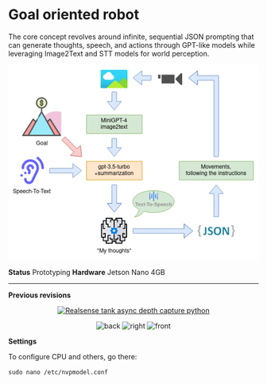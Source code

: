 # Goal oriented robot
The core concept revolves around infinite, sequential JSON prompting that can generate thoughts, speech, and actions through GPT-like models while leveraging Image2Text and STT models for world perception.  
<p align="center">
  <img src="https://github.com/format37/rover/blob/master/assets/rover.drawio.png" alt="Concept">
</p>
<b>Status</b>
Prototyping
<b>Hardware</b>
Jetson Nano 4GB
<hr>
<b>Previous revisions</b>
<p align="center">
  <a href="https://youtu.be/f6Nfc5jzEi0">
    <img src="https://i9.ytimg.com/vi/f6Nfc5jzEi0/mq1.jpg?sqp=CMjwnYoG&rs=AOn4CLCXwUplQjQcZZcBIdK3yu3a80Qf7w" alt="Realsense tank async depth capture python">
  </a>
</p>
<p align="center">
  <img src="https://github.com/format37/rover/blob/master/images/back.jpg" alt="back">
  <img src="https://github.com/format37/rover/blob/master/images/right.jpg" alt="right">
  <img src="https://github.com/format37/rover/blob/master/images/front.jpg" alt="front">
</p>
<b>Settings</b>

To configure CPU and others, go there:
```
sudo nano /etc/nvpmodel.conf
```